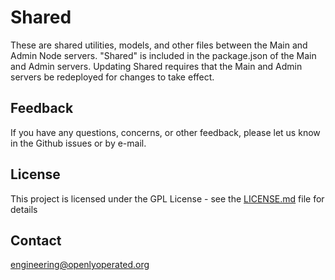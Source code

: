 # Shared

These are shared utilities, models, and other files between the Main and Admin Node servers. "Shared" is included in the package.json of the Main and Admin servers. Updating Shared requires that the Main and Admin servers be redeployed for changes to take effect.

## Feedback
If you have any questions, concerns, or other feedback, please let us know in the Github issues or by e-mail.

## License

This project is licensed under the GPL License - see the [LICENSE.md](LICENSE.md) file for details

## Contact

<engineering@openlyoperated.org>